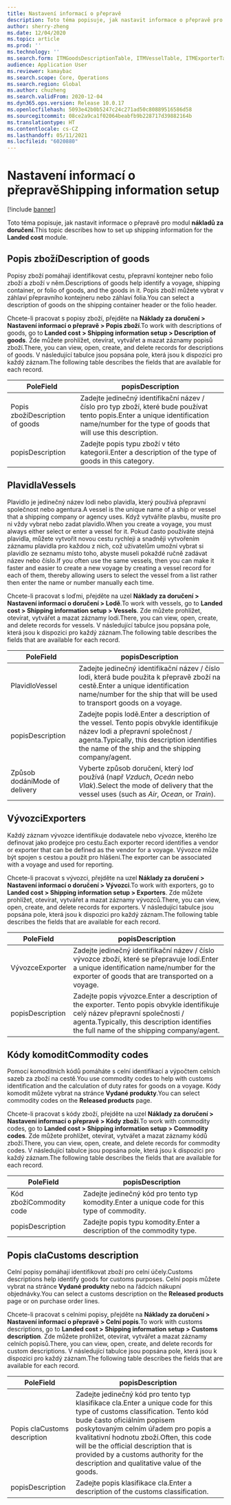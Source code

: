 ```yaml
---
title: Nastavení informací o přepravě
description: Toto téma popisuje, jak nastavit informace o přepravě pro modul nákladů za doručení.
author: sherry-zheng
ms.date: 12/04/2020
ms.topic: article
ms.prod: ''
ms.technology: ''
ms.search.form: ITMGoodsDescriptionTable, ITMVesselTable, ITMExporterTable, ITMCommodityCodeTable, ITMCustomsDescription
audience: Application User
ms.reviewer: kamaybac
ms.search.scope: Core, Operations
ms.search.region: Global
ms.author: chuzheng
ms.search.validFrom: 2020-12-04
ms.dyn365.ops.version: Release 10.0.17
ms.openlocfilehash: 5093e42b0b5247c24c271ad50c80889516586d58
ms.sourcegitcommit: 08ce2a9ca1f02064beabfb9b228717d39882164b
ms.translationtype: HT
ms.contentlocale: cs-CZ
ms.lasthandoff: 05/11/2021
ms.locfileid: "6020880"
---
```

# <a name="shipping-information-setup"></a><span data-ttu-id="d2cf8-103">Nastavení informací o přepravě</span><span class="sxs-lookup"><span data-stu-id="d2cf8-103">Shipping information setup</span></span>

[!include [banner](../../includes/banner.md)]

<span data-ttu-id="d2cf8-104">Toto téma popisuje, jak nastavit informace o přepravě pro modul **nákladů za doručení**.</span><span class="sxs-lookup"><span data-stu-id="d2cf8-104">This topic describes how to set up shipping information for the **Landed cost** module.</span></span>

## <a name="description-of-goods"></a><a name="description-of-goods"></a><span data-ttu-id="d2cf8-105">Popis zboží</span><span class="sxs-lookup"><span data-stu-id="d2cf8-105">Description of goods</span></span>

<span data-ttu-id="d2cf8-106">Popisy zboží pomáhají identifikovat cestu, přepravní kontejner nebo folio zboží a zboží v něm.</span><span class="sxs-lookup"><span data-stu-id="d2cf8-106">Descriptions of goods help identify a voyage, shipping container, or folio of goods, and the goods in it.</span></span> <span data-ttu-id="d2cf8-107">Popis zboží můžete vybrat v záhlaví přepravního kontejneru nebo záhlaví folia.</span><span class="sxs-lookup"><span data-stu-id="d2cf8-107">You can select a description of goods on the shipping container header or the folio header.</span></span>

<span data-ttu-id="d2cf8-108">Chcete-li pracovat s popisy zboží, přejděte na **Náklady za doručení \> Nastavení informací o přepravě \> Popis zboží**.</span><span class="sxs-lookup"><span data-stu-id="d2cf8-108">To work with descriptions of goods, go to **Landed cost \> Shipping information setup \> Description of goods**.</span></span> <span data-ttu-id="d2cf8-109">Zde můžete prohlížet, otevírat, vytvářet a mazat záznamy popisů zboží.</span><span class="sxs-lookup"><span data-stu-id="d2cf8-109">There, you can view, open, create, and delete records for descriptions of goods.</span></span> <span data-ttu-id="d2cf8-110">V následující tabulce jsou popsána pole, která jsou k dispozici pro každý záznam.</span><span class="sxs-lookup"><span data-stu-id="d2cf8-110">The following table describes the fields that are available for each record.</span></span>

| <span data-ttu-id="d2cf8-111">Pole</span><span class="sxs-lookup"><span data-stu-id="d2cf8-111">Field</span></span> | <span data-ttu-id="d2cf8-112">popis</span><span class="sxs-lookup"><span data-stu-id="d2cf8-112">Description</span></span> |
|---|---|
| <span data-ttu-id="d2cf8-113">Popis zboží</span><span class="sxs-lookup"><span data-stu-id="d2cf8-113">Description of goods</span></span> | <span data-ttu-id="d2cf8-114">Zadejte jedinečný identifikační název / číslo pro typ zboží, které bude používat tento popis.</span><span class="sxs-lookup"><span data-stu-id="d2cf8-114">Enter a unique identification name/number for the type of goods that will use this description.</span></span> |
| <span data-ttu-id="d2cf8-115">popis</span><span class="sxs-lookup"><span data-stu-id="d2cf8-115">Description</span></span> | <span data-ttu-id="d2cf8-116">Zadejte popis typu zboží v této kategorii.</span><span class="sxs-lookup"><span data-stu-id="d2cf8-116">Enter a description of the type of goods in this category.</span></span> |

## <a name="vessels"></a><a name="vessels"></a><span data-ttu-id="d2cf8-117">Plavidla</span><span class="sxs-lookup"><span data-stu-id="d2cf8-117">Vessels</span></span>

<span data-ttu-id="d2cf8-118">Plavidlo je jedinečný název lodi nebo plavidla, který používá přepravní společnost nebo agentura.</span><span class="sxs-lookup"><span data-stu-id="d2cf8-118">A vessel is the unique name of a ship or vessel that a shipping company or agency uses.</span></span> <span data-ttu-id="d2cf8-119">Když vytváříte plavbu, musíte pro ni vždy vybrat nebo zadat plavidlo.</span><span class="sxs-lookup"><span data-stu-id="d2cf8-119">When you create a voyage, you must always either select or enter a vessel for it.</span></span> <span data-ttu-id="d2cf8-120">Pokud často používáte stejná plavidla, můžete vytvořit novou cestu rychleji a snadněji vytvořením záznamu plavidla pro každou z nich, což uživatelům umožní vybrat si plavidlo ze seznamu místo toho, abyste museli pokaždé ručně zadávat název nebo číslo.</span><span class="sxs-lookup"><span data-stu-id="d2cf8-120">If you often use the same vessels, then you can make it faster and easier to create a new voyage by creating a vessel record for each of them, thereby allowing users to select the vessel from a list rather then enter the name or number manually each time.</span></span>

<span data-ttu-id="d2cf8-121">Chcete-li pracovat s loďmi, přejděte na uzel **Náklady za doručení \> Nastavení informací o doručení \> Lodě**.</span><span class="sxs-lookup"><span data-stu-id="d2cf8-121">To work with vessels, go to **Landed cost \> Shipping information setup \> Vessels**.</span></span> <span data-ttu-id="d2cf8-122">Zde můžete prohlížet, otevírat, vytvářet a mazat záznamy lodí.</span><span class="sxs-lookup"><span data-stu-id="d2cf8-122">There, you can view, open, create, and delete records for vessels.</span></span> <span data-ttu-id="d2cf8-123">V následující tabulce jsou popsána pole, která jsou k dispozici pro každý záznam.</span><span class="sxs-lookup"><span data-stu-id="d2cf8-123">The following table describes the fields that are available for each record.</span></span>

| <span data-ttu-id="d2cf8-124">Pole</span><span class="sxs-lookup"><span data-stu-id="d2cf8-124">Field</span></span> | <span data-ttu-id="d2cf8-125">popis</span><span class="sxs-lookup"><span data-stu-id="d2cf8-125">Description</span></span> |
|---|---|
| <span data-ttu-id="d2cf8-126">Plavidlo</span><span class="sxs-lookup"><span data-stu-id="d2cf8-126">Vessel</span></span> | <span data-ttu-id="d2cf8-127">Zadejte jedinečný identifikační název / číslo lodi, která bude použita k přepravě zboží na cestě.</span><span class="sxs-lookup"><span data-stu-id="d2cf8-127">Enter a unique identification name/number for the ship that will be used to transport goods on a voyage.</span></span> |
| <span data-ttu-id="d2cf8-128">popis</span><span class="sxs-lookup"><span data-stu-id="d2cf8-128">Description</span></span> | <span data-ttu-id="d2cf8-129">Zadejte popis lodě.</span><span class="sxs-lookup"><span data-stu-id="d2cf8-129">Enter a description of the vessel.</span></span> <span data-ttu-id="d2cf8-130">Tento popis obvykle identifikuje název lodi a přepravní společnost / agenta.</span><span class="sxs-lookup"><span data-stu-id="d2cf8-130">Typically, this description identifies the name of the ship and the shipping company/agent.</span></span> |
| <span data-ttu-id="d2cf8-131">Způsob dodání</span><span class="sxs-lookup"><span data-stu-id="d2cf8-131">Mode of delivery</span></span> | <span data-ttu-id="d2cf8-132">Vyberte způsob doručení, který loď používá (např _Vzduch_, _Oceán_ nebo _Vlak_).</span><span class="sxs-lookup"><span data-stu-id="d2cf8-132">Select the mode of delivery that the vessel uses (such as _Air_, _Ocean_, or _Train_).</span></span> |

## <a name="exporters"></a><span data-ttu-id="d2cf8-133">Vývozci</span><span class="sxs-lookup"><span data-stu-id="d2cf8-133">Exporters</span></span>

<span data-ttu-id="d2cf8-134">Každý záznam vývozce identifikuje dodavatele nebo vývozce, kterého lze definovat jako prodejce pro cestu.</span><span class="sxs-lookup"><span data-stu-id="d2cf8-134">Each exporter record identifies a vendor or exporter that can be defined as the vendor for a voyage.</span></span> <span data-ttu-id="d2cf8-135">Vývozce může být spojen s cestou a použit pro hlášení.</span><span class="sxs-lookup"><span data-stu-id="d2cf8-135">The exporter can be associated with a voyage and used for reporting.</span></span>

<span data-ttu-id="d2cf8-136">Chcete-li pracovat s vývozci, přejděte na uzel **Náklady za doručení \> Nastavení informací o doručení \> Vývozci**.</span><span class="sxs-lookup"><span data-stu-id="d2cf8-136">To work with exporters, go to **Landed cost \> Shipping information setup \> Exporters**.</span></span> <span data-ttu-id="d2cf8-137">Zde můžete prohlížet, otevírat, vytvářet a mazat záznamy vývozců.</span><span class="sxs-lookup"><span data-stu-id="d2cf8-137">There, you can view, open, create, and delete records for exporters.</span></span> <span data-ttu-id="d2cf8-138">V následující tabulce jsou popsána pole, která jsou k dispozici pro každý záznam.</span><span class="sxs-lookup"><span data-stu-id="d2cf8-138">The following table describes the fields that are available for each record.</span></span>

| <span data-ttu-id="d2cf8-139">Pole</span><span class="sxs-lookup"><span data-stu-id="d2cf8-139">Field</span></span> | <span data-ttu-id="d2cf8-140">popis</span><span class="sxs-lookup"><span data-stu-id="d2cf8-140">Description</span></span> |
|---|---|
| <span data-ttu-id="d2cf8-141">Vývozce</span><span class="sxs-lookup"><span data-stu-id="d2cf8-141">Exporter</span></span> | <span data-ttu-id="d2cf8-142">Zadejte jedinečný identifikační název / číslo vývozce zboží, které se přepravuje lodí.</span><span class="sxs-lookup"><span data-stu-id="d2cf8-142">Enter a unique identification name/number for the exporter of goods that are transported on a voyage.</span></span> |
| <span data-ttu-id="d2cf8-143">popis</span><span class="sxs-lookup"><span data-stu-id="d2cf8-143">Description</span></span> | <span data-ttu-id="d2cf8-144">Zadejte popis vývozce.</span><span class="sxs-lookup"><span data-stu-id="d2cf8-144">Enter a description of the exporter.</span></span> <span data-ttu-id="d2cf8-145">Tento popis obvykle identifikuje celý název přepravní společnosti / agenta.</span><span class="sxs-lookup"><span data-stu-id="d2cf8-145">Typically, this description identifies the full name of the shipping company/agent.</span></span> |

## <a name="commodity-codes"></a><span data-ttu-id="d2cf8-146">Kódy komodit</span><span class="sxs-lookup"><span data-stu-id="d2cf8-146">Commodity codes</span></span>

<span data-ttu-id="d2cf8-147">Pomocí komoditních kódů pomáháte s celní identifikací a výpočtem celních sazeb za zboží na cestě.</span><span class="sxs-lookup"><span data-stu-id="d2cf8-147">You use commodity codes to help with customs identification and the calculation of duty rates for goods on a voyage.</span></span> <span data-ttu-id="d2cf8-148">Kódy komodit můžete vybrat na stránce **Vydané produkty**.</span><span class="sxs-lookup"><span data-stu-id="d2cf8-148">You can select commodity codes on the **Released products** page.</span></span>

<span data-ttu-id="d2cf8-149">Chcete-li pracovat s kódy zboží, přejděte na uzel **Náklady za doručení \> Nastavení informací o přepravě \> Kódy zboží**.</span><span class="sxs-lookup"><span data-stu-id="d2cf8-149">To work with commodity codes, go to **Landed cost \> Shipping information setup \> Commodity codes**.</span></span> <span data-ttu-id="d2cf8-150">Zde můžete prohlížet, otevírat, vytvářet a mazat záznamy kódů zboží.</span><span class="sxs-lookup"><span data-stu-id="d2cf8-150">There, you can view, open, create, and delete records for commodity codes.</span></span> <span data-ttu-id="d2cf8-151">V následující tabulce jsou popsána pole, která jsou k dispozici pro každý záznam.</span><span class="sxs-lookup"><span data-stu-id="d2cf8-151">The following table describes the fields that are available for each record.</span></span>

| <span data-ttu-id="d2cf8-152">Pole</span><span class="sxs-lookup"><span data-stu-id="d2cf8-152">Field</span></span> | <span data-ttu-id="d2cf8-153">popis</span><span class="sxs-lookup"><span data-stu-id="d2cf8-153">Description</span></span> |
|---|---|
| <span data-ttu-id="d2cf8-154">Kód zboží</span><span class="sxs-lookup"><span data-stu-id="d2cf8-154">Commodity code</span></span> | <span data-ttu-id="d2cf8-155">Zadejte jedinečný kód pro tento typ komodity.</span><span class="sxs-lookup"><span data-stu-id="d2cf8-155">Enter a unique code for this type of commodity.</span></span> |
| <span data-ttu-id="d2cf8-156">popis</span><span class="sxs-lookup"><span data-stu-id="d2cf8-156">Description</span></span> | <span data-ttu-id="d2cf8-157">Zadejte popis typu komodity.</span><span class="sxs-lookup"><span data-stu-id="d2cf8-157">Enter a description of the commodity type.</span></span> |

## <a name="customs-description"></a><span data-ttu-id="d2cf8-158">Popis cla</span><span class="sxs-lookup"><span data-stu-id="d2cf8-158">Customs description</span></span>

<span data-ttu-id="d2cf8-159">Celní popisy pomáhají identifikovat zboží pro celní účely.</span><span class="sxs-lookup"><span data-stu-id="d2cf8-159">Customs descriptions help identify goods for customs purposes.</span></span> <span data-ttu-id="d2cf8-160">Celní popis můžete vybrat na stránce **Vydané produkty** nebo na řádcích nákupní objednávky.</span><span class="sxs-lookup"><span data-stu-id="d2cf8-160">You can select a customs description on the **Released products** page or on purchase order lines.</span></span>

<span data-ttu-id="d2cf8-161">Chcete-li pracovat s celními popisy, přejděte na **Náklady za doručení \> Nastavení informací o přepravě \> Celní popis**.</span><span class="sxs-lookup"><span data-stu-id="d2cf8-161">To work with customs descriptions, go to **Landed cost \> Shipping information setup \> Customs description**.</span></span> <span data-ttu-id="d2cf8-162">Zde můžete prohlížet, otevírat, vytvářet a mazat záznamy celních popisů.</span><span class="sxs-lookup"><span data-stu-id="d2cf8-162">There, you can view, open, create, and delete records for custom descriptions.</span></span> <span data-ttu-id="d2cf8-163">V následující tabulce jsou popsána pole, která jsou k dispozici pro každý záznam.</span><span class="sxs-lookup"><span data-stu-id="d2cf8-163">The following table describes the fields that are available for each record.</span></span>

| <span data-ttu-id="d2cf8-164">Pole</span><span class="sxs-lookup"><span data-stu-id="d2cf8-164">Field</span></span> | <span data-ttu-id="d2cf8-165">popis</span><span class="sxs-lookup"><span data-stu-id="d2cf8-165">Description</span></span> |
|---|---|
| <span data-ttu-id="d2cf8-166">Popis cla</span><span class="sxs-lookup"><span data-stu-id="d2cf8-166">Customs description</span></span> | <span data-ttu-id="d2cf8-167">Zadejte jedinečný kód pro tento typ klasifikace cla.</span><span class="sxs-lookup"><span data-stu-id="d2cf8-167">Enter a unique code for this type of customs classification.</span></span> <span data-ttu-id="d2cf8-168">Tento kód bude často oficiálním popisem poskytovaným celním úřadem pro popis a kvalitativní hodnotu zboží.</span><span class="sxs-lookup"><span data-stu-id="d2cf8-168">Often, this code will be the official description that is provided by a customs authority for the description and qualitative value of the goods.</span></span> |
| <span data-ttu-id="d2cf8-169">popis</span><span class="sxs-lookup"><span data-stu-id="d2cf8-169">Description</span></span> | <span data-ttu-id="d2cf8-170">Zadejte popis klasifikace cla.</span><span class="sxs-lookup"><span data-stu-id="d2cf8-170">Enter a description of the customs classification.</span></span> |
